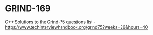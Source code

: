 # GRIND-169
C++ Solutions to the Grind-75 questions list - https://www.techinterviewhandbook.org/grind75?weeks=26&hours=40
